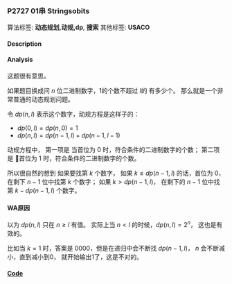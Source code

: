 
### P2727 01串 Stringsobits

算法标签: **动态规划,动规,dp**, **搜索**
其他标签: **USACO**

#### Description


#### Analysis

这题很有意思。

如果题目换成问 $n$ 位二进制数字，1的个数不超过 $l$的 有多少个。 那么就是一个非常普通的动态规划问题。

令 $dp(n, l)$ 表示这个数字，动规方程是这样子的：

- $dp(0, l) = dp(n, 0) = 1$
- $dp(n, l) = dp(n - 1, l) + dp(n - 1, l - 1)$ 

动规方程中， 第一项是 当首位为 $0$ 时，符合条件的二进制数字的个数； 第二项是 首位为 $1$ 时，符合条件的二进制数字的个数。

所以很自然的想到 如果要找第 $k$ 个数字， 如果 $k \leq dp(n - 1, l)$ 的话，首位为 0， 在剩下 $n - 1$ 位中找第 $k$ 个数字； 如果 $k > dp(n - 1, l)$， 在剩下的 $n-1$ 位中找第 $k - dp(n - 1, l)$ 个数字。


#### WA原因

以为 $dp(n, l)$ 只在 $n \geq l$ 有值。 实际上当 $n < l$ 的时候，$dp(n, l) = 2^n$， 这也是有效的。

比如当 $k = 1$ 时，答案是 $0000$，但是在递归中会不断找 $dp(n - 1, l)$， $n$ 会不断减小，直到减小到0， 就开始输出1了，这是不对的。



#### [Code](../../cpp/27/p2727.cpp)


